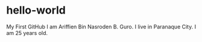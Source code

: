 # hello-world
My First GitHub
I am Ariffien Bin Nasroden B. Guro. I live in Paranaque City. I am 25 years old.
